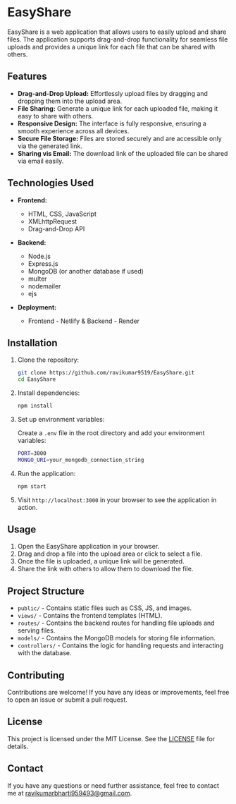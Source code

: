 # EasyShare

EasyShare is a web application that allows users to easily upload and share files. The application supports drag-and-drop functionality for seamless file uploads and provides a unique link for each file that can be shared with others.

## Features

- **Drag-and-Drop Upload:** Effortlessly upload files by dragging and dropping them into the upload area.
- **File Sharing:** Generate a unique link for each uploaded file, making it easy to share with others.
- **Responsive Design:** The interface is fully responsive, ensuring a smooth experience across all devices.
- **Secure File Storage:** Files are stored securely and are accessible only via the generated link.
- **Sharing vis Email:** The download link of the uploaded file can be shared via email easily.


## Technologies Used

- **Frontend:**
  - HTML, CSS, JavaScript
  - XMLhttpRequest
  - Drag-and-Drop API

- **Backend:**
  - Node.js
  - Express.js
  - MongoDB (or another database if used)
  - multer
  - nodemailer
  - ejs

- **Deployment:**
  - Frontend - Netlify & Backend - Render

## Installation

1. Clone the repository:

    ```bash
    git clone https://github.com/ravikumar9519/EasyShare.git
    cd EasyShare
    ```

2. Install dependencies:

    ```bash
    npm install
    ```

3. Set up environment variables:

    Create a `.env` file in the root directory and add your environment variables:

    ```bash
    PORT=3000
    MONGO_URI=your_mongodb_connection_string
    ```

4. Run the application:

    ```bash
    npm start
    ```

5. Visit `http://localhost:3000` in your browser to see the application in action.

## Usage

1. Open the EasyShare application in your browser.
2. Drag and drop a file into the upload area or click to select a file.
3. Once the file is uploaded, a unique link will be generated.
4. Share the link with others to allow them to download the file.

## Project Structure

- `public/` - Contains static files such as CSS, JS, and images.
- `views/` - Contains the frontend templates (HTML).
- `routes/` - Contains the backend routes for handling file uploads and serving files.
- `models/` - Contains the MongoDB models for storing file information.
- `controllers/` - Contains the logic for handling requests and interacting with the database.

## Contributing

Contributions are welcome! If you have any ideas or improvements, feel free to open an issue or submit a pull request.

## License

This project is licensed under the MIT License. See the [LICENSE](LICENSE) file for details.

## Contact

If you have any questions or need further assistance, feel free to contact me at [ravikumarbharti959493@gmail.com](mailto:ravikumarbharti959493@gmail.com).
